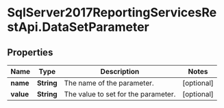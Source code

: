 # SqlServer2017ReportingServicesRestApi.DataSetParameter

## Properties
Name | Type | Description | Notes
------------ | ------------- | ------------- | -------------
**name** | **String** | The name of the parameter. | [optional] 
**value** | **String** | The value to set for the parameter. | [optional] 


